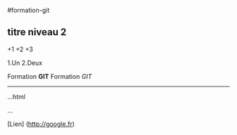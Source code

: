 #formation-git

## titre niveau 2

+1
+2
+3
 
1.Un
2.Deux


Formation **GIT**
Formation *GIT*

---

...html
<html></html>
...

[Lien] (http://google.fr)
